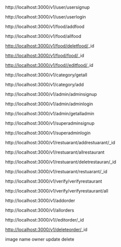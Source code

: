 http://localhost:3000/v1/user/usersignup

http://localhost:3000/v1/user/userlogin

http://localhost:3000/v1/food/addfood

http://localhost:3000/v1/food/allfood

[http://localhost:3000/v1/food/deletfood/](http://localhost:3000/v1/food/deletfood/66a05f244aa09db7b17fac63)_id

[http://localhost:3000/v1/food/food/](http://localhost:3000/v1/food/food/66a058d47d3c331a240f1a6c)_id

[http://localhost:3000/v1/food//editfood/](http://localhost:3000/v1/food//editfood/66aa0033ca09082a440d78d7)_id

http://localhost:3000/v1/category/getall

http://localhost:3000/v1/category/add

http://localhost:3000/v1/admin/adminsignup

http://localhost:3000/v1/admin/adminlogin

http://localhost:3000/v1/admin/getalladmin

http://localhost:3000/v1/superadminsignup

http://localhost:3000/v1/superadminlogin



http://localhost:3000/v1/restuarant/addrestuarant/_id

http://localhost:3000/v1/restuarant/allrestaurant

http://localhost:3000/v1/restuarant/deletrestauran/_id

http://localhost:3000/v1/restuarant/restuarant/_id

http://localhost:3000/v1/verify/verifyrestaurant

http://localhost:3000/v1/verify/verifyrestaurant/all

http://localhost:3000/v1/addorder

http://localhost:3000/v1/allorders

http://localhost:3000/v1//editorder/_id

[http://localhost:3000/v1/deleteorder/](http://localhost:3000/v1/deleteorder/6)_id

image   name    owner   update      delete